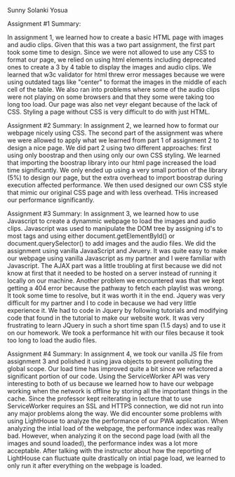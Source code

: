 Sunny Solanki
Yosua

Assignment #1 Summary:

   In assignment 1, we learned how to create a basic HTML page with images and audio clips. Given that this was
   a two part assignment, the first part took some time to design. Since we were not allowed to use any CSS to 
   format our page, we relied on using html elements including deprecated ones to create a 3 by 4 table to 
   display the images and audio clips. We learned that w3c validator for html threw error messages because 
   we were using outdated tags like "center" to format the images in the middle of each cell of the table. We also
   ran into problems where some of the audio clips were not playing on some browsers and that they some were taking
   too long too load. Our page was also net veyr elegant because of the lack of CSS. Styling a page without CSS is very
   difficult to do with just HTML.
   
Assignment #2 Summary:
   In assignment 2, we learned how to format our webpage nicely using CSS.  The second part of the assignment 
   was where we were allowed to apply what we learned from part 1 of assignment 2 to design a nice page.
   We did part 2 using two different approaches: first using only boostrap and then using only our own CSS
   styling. We learned that importing the boostrap library into our html page increased the load time 
   significantly. We only ended up using a very small portion of the library (5%) to design our page, but
   the extra overhead to import boostrap during execution affected performance. We then used designed our own
   CSS style that mimic our original CSS page and with less overhead. THis increased our performance significantly.
   
Assignment #3 Summary:
   In assignment 3, we learned how to use Javascript to create a dynammic webpage to load the images 
   and audio clips. Javascript was used to manipulate the DOM tree by assigning id's to most tags
   and using either document.getElementById() or document.querySelector() to add images and 
   the audio files. We did the assignment using vanilla JavaaScript and Jwuery. It was quite easy to
   make our webpage using vanilla Javascript as my partner and I were familiar with Javascript. The AJAX
   part was a little troubling at first because we did not know at first that it needed to be hosted
   on a server instead of running it locally on our machine. Another problem we encountered was that
   we kept getting a 404 error because the pathway to fetch each playlist was wrong. It took some time 
   to resolve, but it was worth it in the end. Jquery was very difficult for my partner and I to code
   in because we had very little experience it. We had to code in Jquery by following tutorials and 
   modifying code that found in the tutorial to make our website work. It was very frustrating to learn
   JQuery in such a short time span (1.5 days) and to use it on our homework. We took a performance hit 
   with our files because it took too long to load the audio files. 
   
Assignment #4 Summary:
   In assignment 4, we took our vanilla JS file from assignment 3 and polished it using java objects
   to prevent polluting the global scope. Our load time has improved quite a bit since we refactored 
   a significant portion of our code. Using the ServiceWorker API was very interesting to both of us because
   we learned how to have our webpage working when the network is offline by storing all the important
   things in the cache. Since the professor kept reiterating in lecture that to use ServiceWorker
   requires an SSL and HTTPS connection, we did not run into any major problems along the way. We did encounter
   some problems with using LightHouse to analyze the performance of our PWA application. When analyzing the
   intial load of the webpage, the performance index was really bad. However, when analyzing it on the second
   page load (with all the images and sound loaded), the performance index was a lot more acceptable. After
   talking with the instructor about how the reporting of LightHouse can fluctuate quite drastically on 
   intial page load, we learned to only run it after everything on the webpage is loaded.
